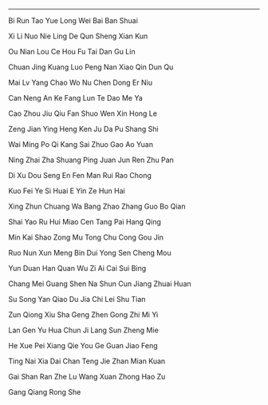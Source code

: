 
---

 Bi Run Tao Yue Long Wei Bai Ban Shuai

Xi Li Nuo Nie Ling De Qun Sheng Xian Kun

Ou Nian Lou Ce Hou Fu Tai Dan Gu Lin

Chuan Jing Kuang Luo Peng Nan Xiao Qin Dun Qu

Mai Lv Yang Chao Wo Nu Chen Dong Er Niu

Can Neng An Ke Fang Lun Te Dao Me Ya

Cao Zhou Jiu Qiu Fan Shuo Wen Xin Hong Le

Zeng Jian Ying Heng Ken Ju Da Pu Shang Shi

Wai Ming Po Qi Kang Sai Zhuo Gao Ao Yuan

Ning Zhai Zha Shuang Ping Juan Jun Ren Zhu Pan

Di Xu Dou Seng En Fen Man Rui Rao Chong

Kuo Fei Ye Si Huai E Yin Ze Hun Hai

Xing Zhun Chuang Wa Bang Zhao Zhang Guo Bo   Qian

Shai Yao Ru Hui Miao Cen Tang Pai Hang Qing

Min Kai Shao Zong Mu Tong Chu Cong Gou Jin

Ruo Nun Xun Meng Bin Dui Yong Sen Cheng Mou

Yun Duan Han Quan Wu Zi Ai Cai Sui Bing

Chang Mei Guang Shen Na Shun Cun Jiang Zhuai Huan

Su Song Yan Qiao Du Jia Chi Lei Shu Tian

Zun Qiong Xiu Sha Geng Zhen Gong Zhi Mi Yi

Lan Gen Yu Hua Chun Ji Lang Sun Zheng Mie

He Xue Pei Xiang Qie You Ge Guan Jiao Feng

Ting Nai Xia Dai Chan Teng Jie Zhan Mian Kuan

Gai Shan Ran Zhe Lu Wang Xuan Zhong Hao Zu

Gang Qiang Rong She 